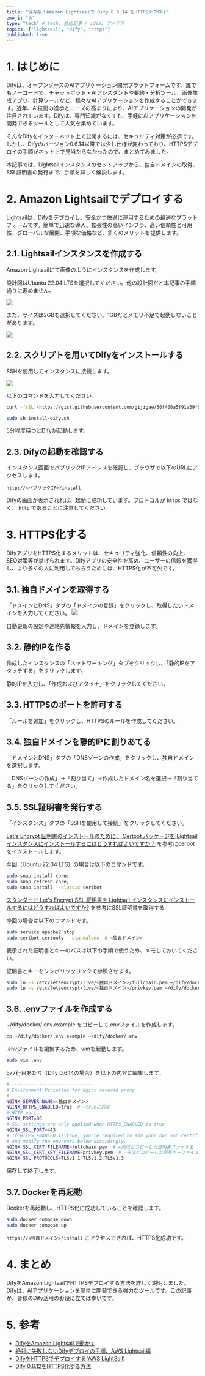 ```yaml
---
title: "保存版！Amazon Lightsailで Dify 0.6.14 をHTTPSデプロイ"
emoji: "⛵"
type: "tech" # tech: 技術記事 / idea: アイデア
topics: ["lightsail", "dify", "https"]
published: true
---
```


# 1. はじめに

Difyは、オープンソースのAIアプリケーション開発プラットフォームです。誰でもノーコードで、チャットボット・AIアシスタントや要約・分析ツール、画像生成アプリ、計算ツールなど、様々なAIアプリケーションを作成することができます。近年、AI技術の進歩とニーズの高まりにより、AIアプリケーションの開発が注目されています。Difyは、専門知識がなくても、手軽にAIアプリケーションを開発できるツールとして人気を集めています。

そんなDifyをインターネット上で公開するには、セキュリティ対策が必須です。しかし、Difyのバージョン0.6.14以降では少し仕様が変わっており、HTTPSデプロイの手順がネット上で見当たらなかったので、まとめてみました。

本記事では、Lightsailインスタンスのセットアップから、独自ドメインの取得、SSL証明書の発行まで、手順を詳しく解説します。

# 2. Amazon Lightsailでデプロイする

Lightsailは、Difyをデプロイし、安全かつ快適に運用するための最適なプラットフォームです。簡単で迅速な導入、拡張性の高いインフラ、高い信頼性と可用性、グローバルな展開、手頃な価格など、多くのメリットを提供します。

## 2.1. Lightsailインスタンスを作成する

Amazon Lightsailにて画像のようにインスタンスを作成します。

設計図はUbuntu 22.04 LTSを選択してください。他の設計図だと本記事の手順通りに進めません。

![](/images/dcc1df0bacf1d8/1.png)

また、サイズは2GBを選択してください。1GBだとメモリ不足で起動しないことがあります。

![](/images/dcc1df0bacf1d8/2.png)

## 2.2. スクリプトを用いてDifyをインストールする

SSHを使用してインスタンスに接続します。

![](/images/dcc1df0bacf1d8/3.png)

以下のコマンドを入力してください。

```bash
curl -fsSL <https://gist.githubusercontent.com/gijigae/50f400a5f91a39fbf2f0d0a652a9c409/raw/install-dify.sh> -o install-dify.sh

sudo sh install-dify.sh
```

5分程度待つとDifyが起動します。

## 2.3. Difyの起動を確認する

インスタンス画面でパブリックIPアドレスを確認し、ブラウザで以下のURLにアクセスします。

`http://<パブリックIP>/install`

Difyの画面が表示されれば、起動に成功しています。プロトコルが `https` ではなく、 `http` であることに注意してください。

# 3. HTTPS化する

DifyアプリをHTTPS化するメリットは、セキュリティ強化、信頼性の向上、SEO対策等が挙げられます。Difyアプリの安全性を高め、ユーザーの信頼を獲得し、より多くの人に利用してもらうためには、HTTPS化が不可欠です。

## 3.1. 独自ドメインを取得する

「ドメインとDNS」タブの「ドメインの登録」をクリックし、取得したいドメインを入力してください。
![](/images/dcc1df0bacf1d8/4.png)

自動更新の設定や連絡先情報を入力し、ドメインを登録します。

## 3.2. 静的IPを作る

作成したインスタンスの「ネットワーキング」タブをクリックし、「静的IPをアタッチする」をクリックします。

静的IPを入力し、「作成およびアタッチ」をクリックしてください。

## 3.3. HTTPSのポートを許可する

「ルールを追加」をクリックし、HTTPSのルールを作成してください。

## 3.4. 独自ドメインを静的IPに割りあてる

「ドメインとDNS」タブの「DNSゾーンの作成」をクリックし、独自ドメインを選択します。

「DNSゾーンの作成」→「割り当て」→作成したドメイン名を選択→「割り当てる」をクリックしてください。


## 3.5. SSL証明書を発行する

「インスタンス」タブの「SSHを使用して接続」をクリックしてください。

[Let's Encrypt 証明書のインストールのために、 Certbot パッケージを Lightsail インスタンスにインストールするにはどうすればよいですか？](https://repost.aws/ja/knowledge-center/lightsail-install-certbot-package) を参考にcerbotをインストールします。

今回（Ubuntu 22.04 LTS）の場合は以下のコマンドです。

```bash
sudo snap install core;
sudo snap refresh core;
sudo snap install --classic certbot
```

[スタンダード Let's Encrypt SSL 証明書を Lightsail インスタンスにインストールするにはどうすればよいですか?](https://repost.aws/ja/knowledge-center/lightsail-standard-ssl-certificate) を参考にSSL証明書を取得する

今回の場合は以下のコマンドです。

```bash
sudo service apache2 stop
sudo certbot certonly --standalone -d <独自ドメイン>
```

表示された証明書とキーのパスは以下の手順で使うため、メモしておいてください。

証明書とキーをシンボリックリンクで参照させます。

```bash
sudo ln -s /etc/letsencrypt/live/<独自ドメイン>/fullchain.pem ~/dify/docker/nginx/ssl/fullchain.pem
sudo ln -s /etc/letsencrypt/live/<独自ドメイン>/privkey.pem ~/dify/docker/nginx/ssl/privkey.pem
```


## 3.6. .envファイルを作成する

~/dify/docker/.env.example をコピーして.envファイルを作成します。

```bash
cp ~/dify/docker/.env.example ~/dify/docker/.env
```

.envファイルを編集するため、vimを起動します。

```bash
sudo vim .env
```

577行目あたり（Dify 0.6.14の場合）を以下の内容に編集します。

```bash
# ------------------------------
# Environment Variables for Nginx reverse proxy
# ------------------------------
NGINX_SERVER_NAME=<独自ドメイン>
NGINX_HTTPS_ENABLED=true  # ←trueに設定
# HTTP port
NGINX_PORT=80
# SSL settings are only applied when HTTPS_ENABLED is true
NGINX_SSL_PORT=443
# If HTTPS_ENABLED is true, you're required to add your own SSL certificates/keys to the `/nginx/ssl` directory
# and modify the env vars below accordingly.
NGINX_SSL_CERT_FILENAME=fullchain.pem  # ←先ほどコピーした証明書ファイル名
NGINX_SSL_CERT_KEY_FILENAME=privkey.pem  # ←先ほどコピーした暗号キーファイル名
NGINX_SSL_PROTOCOLS=TLSv1.1 TLSv1.2 TLSv1.3
```

保存して終了します。

## 3.7. Dockerを再起動

Dcokerを再起動し、HTTPS化に成功していることを確認します。

```bash
sudo docker compose down
sudo docker compose up
```

`https://<独自ドメイン>/install` にアクセスできれば、HTTPS化成功です。

# 4. まとめ

DifyをAmazon LightsailでHTTPSデプロイする方法を詳しく説明しました。Difyは、AIアプリケーションを簡単に開発できる強力なツールです。この記事が、皆様のDify活用のお役に立てば幸いです。

# 5. 参考

- [DifyをAmazon Lightsailで動かす](https://qiita.com/hideki/items/5f76901ad790c8c14d6d)
- [絶対に失敗しないDifyデプロイの手順、AWS Lightsail編](https://note.com/sangmin/n/nbb4db69784e8)
- [DifyをHTTPSでデプロイする(AWS LightSail)](https://zenn.dev/shoheiweb/articles/f5627d03019620)
- [Dify 0.6.12をHTTPS化する方法](https://note.com/hisaki_nambu/n/nbb02fd2e1113)
